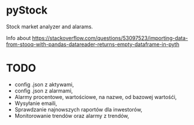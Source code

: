 # pyStock
Stock market analyzer and alarams.

Info about
https://stackoverflow.com/questions/53097523/importing-data-from-stooq-with-pandas-datareader-returns-empty-dataframe-in-pyth

# TODO
- config .json z aktywami,
- config .json z alarmami,
- Alarmy procentowe, wartościowe, na nazwe, od bazowej wartośći,
- Wysyłanie emaili,
- Sprawdzanie najnowszych raportów dla inwestorów,
- Monitorowanie trendów oraz alarmy z trendów,
